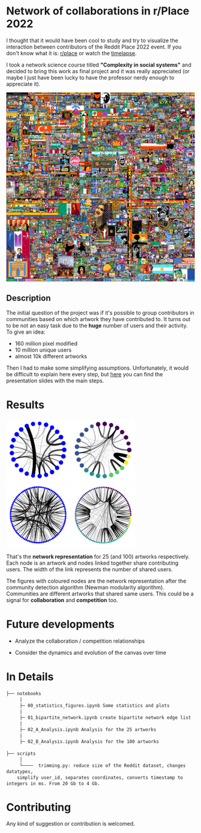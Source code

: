 # Network of collaborations in r/Place 2022
I thought that it would have been cool to study and try to visualize the interaction between contributors of the Reddit Place 2022 event. If you don't know what it is: [r/place](https://www.reddit.com/r/place/) or watch the [timelapse](https://www.youtube.com/watch?v=K5O3UgLG2Jw).

I took a network science course titled **"Complexity in social systems"** and decided to bring this work as final project and it was really appreciated (or maybe I just have been lucky to have the professor nerdy enough to appreciate it).

![plot](assets/img/pic.png)


## Description
The initial question of the project was if it's possible to group contributors in communities based on which artwork they have contributed to.
It turns out to be not an easy task due to the **huge** number of users and their activity. To give an idea:
- 160 million pixel modified
- 10 million unique users
- almost 10k different artworks

Then I had to make some simplifying assumptions. Unfortunately, it would be difficult to explain here every step, but [here](https://github.com/pietro-sillano/r-place-Network-Analysis/blob/main/docs/Reddit_place_ENG.pdf) you can find the presentation slides with the main steps.

# Results
<img src = "assets/plot/projections/arts_weighted.png" width ="170" /> <img src = "assets/plot/projections_communities/arts_weighted.png" width ="170" /> <img src = "assets/plot/projections/arts_weighted_100_2nd.png" width ="170" /> <img src = "assets/plot/projections_communities/arts_weighted_100_2nd.png" width ="170" />

That's the **network representation** for 25 (and 100) artworks respectively. Each node is an artwork and nodes linked together share contributing users. The width of the link represents the number of shared users.

The figures with coloured nodes are the network representation after the community detection algorithm (Newman modularity algorithm). Communities are different artworks that shared same users. This could be a signal for **collaboration** and **competition** too.

# Future developments
- Analyze the collaboration / competition relationships

- Consider the dynamics and evolution of the canvas over time

# In Details
```
├── notebooks
     |
     ├─ 00_statistics_figures.ipynb Some statistics and plots
     |
     ├─ 01_bipartite_network.ipynb create bipartite network edge list
     |
     ├─ 02_A_Analysis.ipynb Analysis for the 25 artworks
     |
     ├─ 02_B_Analysis.ipynb Analysis for the 100 artworks

├── scripts
     │
     └────  trimming.py: reduce size of the Reddit dataset, changes datatypes,
    simplify user_id, separates coordinates, converts timestamp to integers in ms. From 20 Gb to 4 Gb.
```



# Contributing
Any kind of suggestion or contribution is welcomed.
